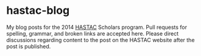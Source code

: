 hastac-blog
===========

My blog posts for the 2014 [HASTAC](http://hastac.org) Scholars program.  Pull requests for spelling, grammar, and broken links are accepted here.  Please direct discussions regarding content to the post on the HASTAC website after the post is published.
